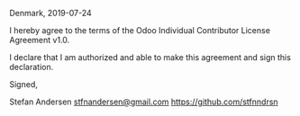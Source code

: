 Denmark, 2019-07-24

I hereby agree to the terms of the Odoo Individual Contributor License
Agreement v1.0.

I declare that I am authorized and able to make this agreement and sign this
declaration.

Signed,

Stefan Andersen <stfnandersen@gmail.com> https://github.com/stfnndrsn
